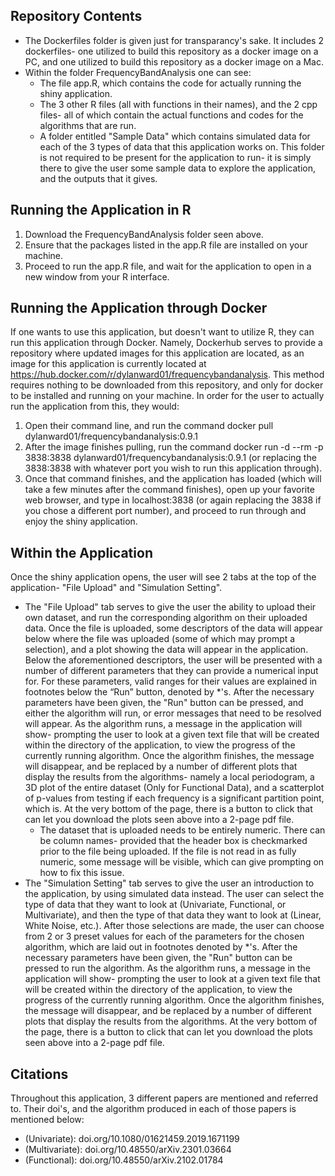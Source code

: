 ## Repository Contents
- The Dockerfiles folder is given just for transparancy's sake. It includes 2 dockerfiles- one utilized to build this repository as a docker image on a PC, and one utilized to build this repository as a docker image on a Mac. 
- Within the folder FrequencyBandAnalysis one can see:
  -   The file app.R, which contains the code for actually running the shiny application.
  -   The 3 other R files (all with functions in their names), and the 2 cpp files- all of which contain the actual functions and codes for the algorithms that are run.
  -   A folder entitled "Sample Data" which contains simulated data for each of the 3 types of data that this application works on. This folder is not required to be present for the application to run- it is simply there to give the user some sample data to explore the application, and the outputs that it gives.

## Running the Application in R

1. Download the FrequencyBandAnalysis folder seen above. 
2. Ensure that the packages listed in the app.R file are installed on your machine.
3. Proceed to run the app.R file, and wait for the application to open in a new window from your R interface.

## Running the Application through Docker

If one wants to use this application, but doesn't want to utilize R, they can run this application through Docker. Namely, Dockerhub serves to provide a repository where updated images for this application are located, as an image for this application is currently located at https://hub.docker.com/r/dylanward01/frequencybandanalysis. This method requires nothing to be downloaded from this repository, and only for docker to be installed and running on your machine. In order for the user to actually run the application from this, they would:
1. Open their command line, and run the command docker pull dylanward01/frequencybandanalysis:0.9.1
2. After the image finishes pulling, run the command docker run -d --rm -p 3838:3838 dylanward01/frequencybandanalysis:0.9.1 (or replacing the 3838:3838 with whatever port you wish to run this application through).
3. Once that command finishes, and the application has loaded (which will take a few minutes after the command finishes), open up your favorite web browser, and type in localhost:3838 (or again replacing the 3838 if you chose a different port number), and proceed to run through and enjoy the shiny application.

## Within the Application

Once the shiny application opens, the user will see 2 tabs at the top of the application- "File Upload" and "Simulation Setting".
- The "File Upload" tab serves to give the user the ability to upload their own dataset, and run the corresponding algorithm on their uploaded data. Once the file is uploaded, some descriptors of the data will appear below where the file was uploaded (some of which may prompt a selection), and a plot showing the data will appear in the application. Below the aforementioned descriptors, the user will be presented with a number of different parameters that they can provide a numerical input for. For these parameters, valid ranges for their values are explained in footnotes below the “Run” button, denoted by *'s. After the necessary parameters have been given, the "Run" button can be pressed, and either the algorithm will run, or error messages that need to be resolved will appear. As the algorithm runs, a message in the application will show- prompting the user to look at a given text file that will be created within the directory of the application, to view the progress of the currently running algorithm. Once the algorithm finishes, the message will disappear, and be replaced by a number of different plots that display the results from the algorithms- namely a local periodogram, a 3D plot of the entire dataset (Only for Functional Data), and a scatterplot of p-values from testing if each frequency is a significant partition point, which is. At the very bottom of the page, there is a button to click that can let you download the plots seen above into a 2-page pdf file. 
  - The dataset that is uploaded needs to be entirely numeric. There can be column names- provided that the header box is checkmarked prior to the file being uploaded. If the file is not read in as fully numeric, some message will be visible, which can give prompting on how to fix this issue.
- The "Simulation Setting" tab serves to give the user an introduction to the application, by using simulated data instead. The user can select the type of data that they want to look at (Univariate, Functional, or Multivariate), and then the type of that data they want to look at (Linear, White Noise, etc.). After those selections are made, the user can choose from 2 or 3 preset values for each of the parameters for the chosen algorithm, which are laid out in footnotes denoted by *'s. After the necessary parameters have been given, the "Run" button can be pressed to run the algorithm. As the algorithm runs, a message in the application will show- prompting the user to look at a given text file that will be created within the directory of the application, to view the progress of the currently running algorithm. Once the algorithm finishes, the message will disappear, and be replaced by a number of different plots that display the results from the algorithms. At the very bottom of the page, there is a button to click that can let you download the plots seen above into a 2-page pdf file.

## Citations

Throughout this application, 3 different papers are mentioned and referred to. Their doi's, and the algorithm produced in each of those papers is mentioned below:
- (Univariate): doi.org/10.1080/01621459.2019.1671199
- (Multivariate): doi.org/10.48550/arXiv.2301.03664
- (Functional): doi.org/10.48550/arXiv.2102.01784
